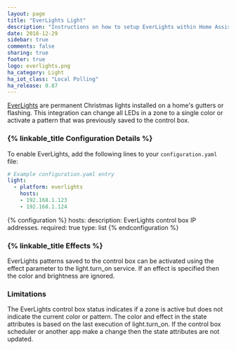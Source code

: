 ```yaml
---
layout: page
title: "EverLights Light"
description: "Instructions on how to setup EverLights within Home Assistant."
date: 2018-12-29
sidebar: true
comments: false
sharing: true
footer: true
logo: everlights.png
ha_category: Light
ha_iot_class: "Local Polling"
ha_release: 0.87
---
```


[EverLights](https://myeverlights.com/) are permanent Christmas lights installed on a home's gutters or flashing. This integration can change all LEDs in a zone to a single color or activate a pattern that was previously saved to the control box.

### {% linkable_title Configuration Details %}

To enable EverLights, add the following lines to your `configuration.yaml` file:

```yaml
# Example configuration.yaml entry
light:
  - platform: everlights
    hosts:
    - 192.168.1.123
    - 192.168.1.124
```

{% configuration %}
hosts:
  description: EverLights control box IP addresses.
  required: true
  type: list
{% endconfiguration %}

### {% linkable_title Effects %}

EverLights patterns saved to the control box can be activated using the effect parameter to the light.turn_on service. If an effect is specified then the color and brightness are ignored.

### Limitations

The EverLights control box status indicates if a zone is active but does not indicate the current color or pattern. The color and effect in the state attributes is based on the last execution of light.turn_on. If the control box scheduler or another app make a change then the state attributes are not updated.
